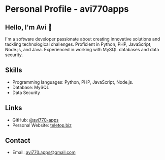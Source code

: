 # Personal Profile - avi770apps

## Hello, I'm Avi 👋

I'm a software developer passionate about creating innovative solutions and tackling technological challenges. Proficient in Python, PHP, JavaScript, Node.js, and Java. Experienced in working with MySQL databases and  data security.

## Skills

- Programming languages: Python, PHP, JavaScript, Node.js.
- Database: MySQL
- Data Security

## Links

- GitHub: [@avi770-apps](https://github.com/avi770-apps)
- Personal Website: [teletop.biz](https://teletop.biz)

## Contact

- Email: [avi770.apps@gmail.com](mailto:avi770.apps@gmail.com)

<!---[![Typing SVG](https://readme-typing-svg.herokuapp.com?color=1FF72F&center=true&vCenter=true&lines=Hello%2C+My+Name+Is+avi+cohen!)](https://git.io/typing-svg)
